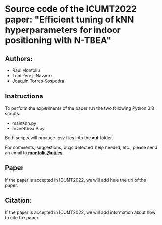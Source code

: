 # Source code of the ICUMT2022 paper: "Efficient tuning of kNN hyperparameters for indoor positioning with N-TBEA"

## Authors:
- Raúl Montoliu 
- Toni Pérez-Navarro
- Joaquín Torres-Sospedra

## Instructions

To perform the experiments of the paper run the two following Python 3.8 scripts:
- mainKnn.py
- mainNtbeaIP.py

Both scripts will produce .csv files into the **out** folder.

For comments, suggestions, bugs detected, help needed, etc., 
please send an email to **montoliu@uji.es**.

## Paper

If the paper is accepted in ICUMT2022, we will add here the url of the paper.

## Citation:
If the paper is accepted in ICUMT2022, we will add information about how to cite the paper.
 

